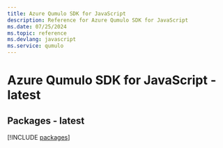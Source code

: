 ```yaml
---
title: Azure Qumulo SDK for JavaScript
description: Reference for Azure Qumulo SDK for JavaScript
ms.date: 07/25/2024
ms.topic: reference
ms.devlang: javascript
ms.service: qumulo
---
```

# Azure Qumulo SDK for JavaScript - latest
## Packages - latest
[!INCLUDE [packages](qumulo-index.md)]